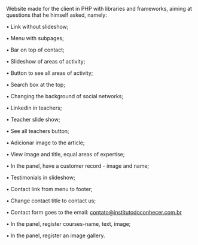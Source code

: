 Website made for the client in PHP with libraries and frameworks, aiming at questions that he himself asked, namely:

• Link without slideshow;

• Menu with subpages;

• Bar on top of contact;

• Slideshow of areas of activity;

• Button to see all areas of activity;

• Search box at the top;

• Changing the background of social networks;

• Linkedin in teachers;

• Teacher slide show;

• See all teachers button;

• Adicionar image to the article;

• View image and title, equal areas of expertise;

• In the panel, have a customer record - image and name;

• Testimonials in slideshow;

• Contact link from menu to footer;

• Change contact title to contact us;

• Contact form goes to the email: contato@institutodoconhecer.com.br

• In the panel, register courses-name, text, image;

• In the panel, register an image gallery.
